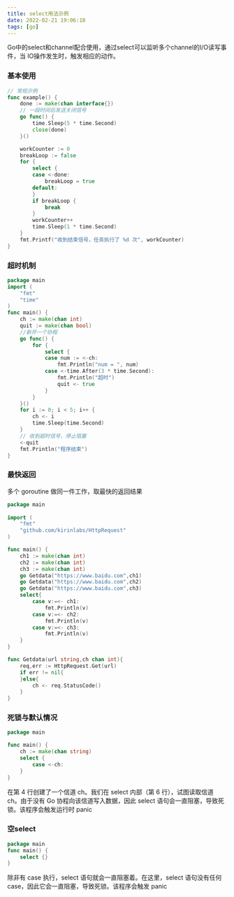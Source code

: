 ```yaml
---
title: select用法示例
date: 2022-02-21 19:06:18
tags: [go]
---
```


Go中的select和channel配合使用，通过select可以监听多个channel的I/O读写事件，当 IO操作发生时，触发相应的动作。

### 基本使用
```go
// 常规示例
func example() {
	done := make(chan interface{})
	// 一段时间后发送关闭信号
	go func() {
		time.Sleep(5 * time.Second)
		close(done)
	}()

	workCounter := 0
	breakLoop := false
	for {
		select {
		case <-done:
			breakLoop = true
		default:
		}
		if breakLoop {
			break
		}
		workCounter++
		time.Sleep(1 * time.Second)
	}
	fmt.Printf("收到结束信号，任务执行了 %d 次", workCounter)
}
```

### 超时机制
```go
package main
import (
    "fmt"
    "time"
)
func main() {
    ch := make(chan int)
    quit := make(chan bool)
    //新开一个协程
    go func() {
        for {
            select {
            case num := <-ch:
                fmt.Println("num = ", num)
            case <-time.After(3 * time.Second):
                fmt.Println("超时")
                quit <- true
            }
        }
    }()
    for i := 0; i < 5; i++ {
        ch <- i
        time.Sleep(time.Second)
    }
    // 收到超时信号，停止阻塞
    <-quit
    fmt.Println("程序结束")
}
```

### 最快返回
多个 goroutine 做同一件工作，取最快的返回结果

```go
package main
 
import (
    "fmt"
    "github.com/kirinlabs/HttpRequest"
)

func main() {
    ch1 := make(chan int)
    ch2 := make(chan int)
    ch3 := make(chan int)
    go Getdata("https://www.baidu.com",ch1)
    go Getdata("https://www.baidu.com",ch2)
    go Getdata("https://www.baidu.com",ch3)
    select{
        case v:=<- ch1:
            fmt.Println(v)
        case v:=<- ch2:
            fmt.Println(v)
        case v:=<- ch3:
            fmt.Println(v)
    }
}

func Getdata(url string,ch chan int){
    req,err := HttpRequest.Get(url)
    if err != nil{
    }else{
        ch <- req.StatusCode()
    }
}
```


### 死锁与默认情况
```go
package main

func main() {
    ch := make(chan string)
    select {
        case <-ch:
    }
}
```
在第 4 行创建了一个信道 ch。我们在 select 内部（第 6 行），试图读取信道 ch。由于没有 Go 协程向该信道写入数据，因此 select 语句会一直阻塞，导致死锁。该程序会触发运行时 panic

### 空select

```go
package main
func main() {
    select {}
}
```
除非有 case 执行，select 语句就会一直阻塞着。在这里，select 语句没有任何 case，因此它会一直阻塞，导致死锁。该程序会触发 panic